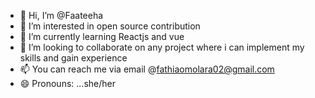 - 👋 Hi, I’m @Faateeha
- 👀 I’m interested in open source contribution
- 🌱 I’m currently learning Reactjs and vue
- 💞️ I’m looking to collaborate on any project where i can implement my skills and gain experience
- 📫 You can reach me via email @fathiaomolara02@gmail.com
- 😄 Pronouns: ...she/her


<!---
Faateeha/Faateeha is a ✨ special ✨ repository because its `README.md` (this file) appears on your GitHub profile.
You can click the Preview link to take a look at your changes.
--->
